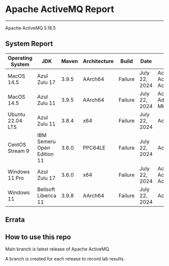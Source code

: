 # Apache ActiveMQ Report
--- 

Apache ActiveMQ 5.18.5

## System Report

| Operating System    | JDK       | Maven | Architecture | Build | Date  | Notes |
|---------------------|-----------|-------|--------------|-------|-------|-------|
| MacOS 14.5          | Azul Zulu 17   | 3.9.5 | AArch64      | Failure | July 22, 2024 | ActiveMQ Client ActiveMQSslConnectionFactoryTest & ActiveMQXASslConnectionFactoryTest |
| MacOS 14.5          | Azul Zulu 11   | 3.9.5 | AArch64      | Failure | July 22, 2024 | ActiveMQ Unit tests AdvisoryTempDestinationTests & MKahaDBTxRecoveryTest |
| Ubuntu 22.04 LTS    | Azul Zulu 11   | 3.8.4 | x64      | Failure | July 22, 2024| ActiveMQ Unit tests |
| CentOS Stream 9     | IBM Semeru Open Edition 11 | 3.6.0 | PPC64LE      | Failure | July 22, 2024 | ActiveMQ Unit tests |
| Windows 11 Pro      | Azul Zulu 17 | 3.6.0 | x64      | Failure | July 22, 2024 | ActiveMQ Client ActiveMQSslConnectionFactoryTest & ActiveMQXASslConnectionFactoryTest |
| Windows 11       | Bellsoft Liberica 11 | 3.9.8 | AArch64      | Failure | July 22, 2024 | ActiveMQ Client MemoryUsageTest |


## Errata


## How to use this repo

Main branch is latest release of Apache ActiveMQ.

A branch is created for each release to record lab results.
